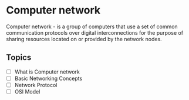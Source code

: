 # Computer network

Computer network - is a group of computers that use a set of common communication protocols over digital interconnections for the purpose of sharing resources located on or provided by the network nodes.

## Topics 

- [ ] What is Computer network
- [ ] Basic Networking Concepts
- [ ] Network Protocol
- [ ] OSI Model
